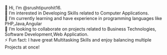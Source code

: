 👋 Hi, I’m @srushtipurohit16.<br>
👀 I’m interested in Developing Skills related to Computer Applications.<br>
🌱 I’m currently learning and have experience in programming languages like PHP,Java,Angular<br>
💞 I’m looking to collaborate on projects related to Business Technologies, Software Development,Web Application.<br>
⚡ Fun fact: I have great Multitasking Skills and enjoy balancing multiple Projects at once!<br>

<!---
srushtipurohit16/srushtipurohit16 is a ✨ special ✨ repository because its `README.md` (this file) appears on your GitHub profile.
You can click the Preview link to take a look at your changes.
--->
